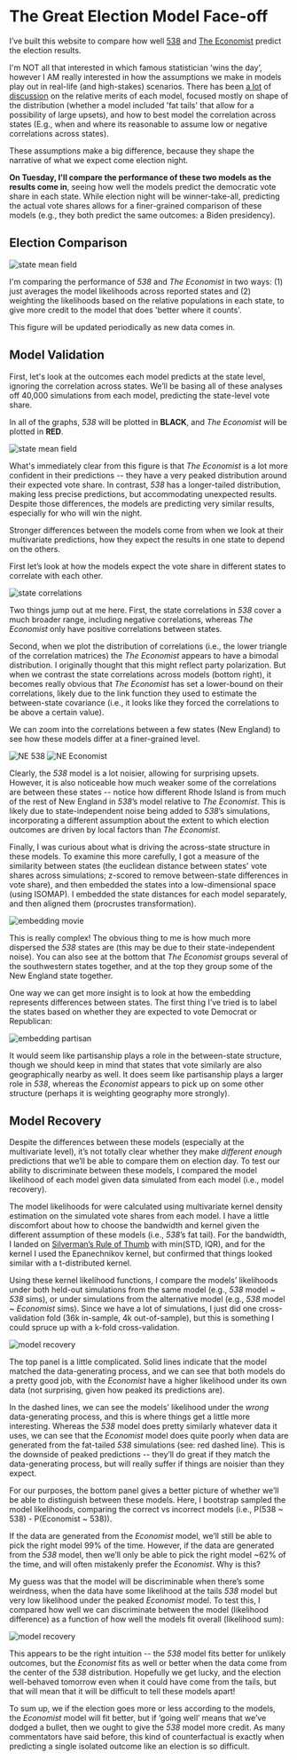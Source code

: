 # The Great Election Model Face-off

I’ve built this website to compare how well [538](https://projects.fivethirtyeight.com/2020-election-forecast) and [The Economist](https://projects.economist.com/us-2020-forecast/president) predict the election results. 

I'm NOT all that interested in which famous statistician ‘wins the day’, however I AM really interested in how the assumptions we make in models play out in real-life (and high-stakes) scenarios. There has been [a lot](https://statmodeling.stat.columbia.edu/2020/11/02/so-whats-with-that-claim-that-biden-has-a-96-chance-of-winning-some-thoughts-with-josh-miller/) of [discussion](https://statmodeling.stat.columbia.edu/2020/10/24/reverse-engineering-the-problematic-tail-behavior-of-the-fivethirtyeight-presidential-election-forecast/) on the relative merits of each model, focused mostly on shape of the distribution (whether a model included 'fat tails' that allow for a possibility of large upsets), and how to best model the correlation across states (E.g., when and where its reasonable to assume low or negative correlations across states). 

These assumptions make a big difference, because they shape the narrative of what we expect come election night.

**On Tuesday, I'll compare the performance of these two models as the results come in**, seeing how well the models predict the democratic vote share in each state. While election night will be winner-take-all, predicting the actual vote shares allows for a finer-grained comparison of these models (e.g., they both predict the same outcomes: a Biden presidency).


Election Comparison
------------



![state mean field](/figures/modelComparison.png)


I'm comparing the performance of *538* and *The Economist* in two ways: (1) just averages the model likelihoods across reported states and (2) weighting the likelihoods based on the relative populations in each state, to give more credit to the model that does 'better where it counts'.

This figure will be updated periodically as new data comes in.



Model Validation
------------

First, let's look at the outcomes each model predicts at the state level, ignoring the correlation across states. We’ll be basing all of these analyses off 40,000 simulations from each model, predicting the state-level vote share. 

In all of the graphs, *538* will be plotted in **BLACK**, and *The Economist* will be plotted in **RED**.

![state mean field](/figures/meanfield.png)

What's immediately clear from this figure is that *The Economist* is a lot more confident in their predictions -- they have a very peaked distribution around their expected vote share. In contrast, *538* has a longer-tailed distribution, making less precise predictions, but accommodating unexpected results. Despite those differences, the models are predicting very similar results, especially for who will win the night.

Stronger differences between the models come from when we look at their multivariate predictions, how they expect the results in one state to depend on the others.

First let’s look at how the models expect the vote share in different states to correlate with each other.

![state correlations](/figures/corrplots.png)

Two things jump out at me here. First, the state correlations in *538* cover a much broader range, including negative correlations, whereas *The Economist* only have positive correlations between states. 

Second, when we plot the distribution of correlations (i.e., the lower triangle of the correlation matrices) the *The Economist* appears to have a bimodal distribution. I originally thought that this might reflect party polarization. But when we contrast the state correlations across models (bottom right), it becomes really obvious that *The Economist* has set a lower-bound on their correlations, likely due to the link function they used to estimate the between-state covariance (i.e., it looks like they forced the correlations to be above a certain value).


We can zoom into the correlations between a few states (New England) to see how these models differ at a finer-grained level.

![NE 538](/figures/compareMulti_538.png) 
![NE Economist](/figures/compareMulti_Econ.png)

Clearly, the *538* model is a lot noisier, allowing for surprising upsets. However, it is also noticeable how much weaker some of the correlations are between these states -- notice how different Rhode Island is from much of the rest of New England in *538*’s model relative to *The Economist*. This is likely due to state-independent noise being added to *538*’s simulations, incorporating a different assumption about the extent to which election outcomes are driven by local factors than *The Economist*.

Finally, I was curious about what is driving the across-state structure in these models. To examine this more carefully, I got a measure of the similarity between states (the euclidean distance between states' vote shares across simulations; z-scored to remove between-state differences in vote share), and then embedded the states into a low-dimensional space (using ISOMAP). I embedded the state distances for each model separately, and then aligned them (procrustes transformation).

![embedding movie](/figures/embedVid.gif) 

This is really complex! The obvious thing to me is how much more dispersed the *538* states are (this may be due to their state-independent noise). You can also see at the bottom that *The Economist* groups several of the southwestern states together, and at the top they group some of the New England state together. 

One way we can get more insight is to look at how the embedding represents differences between states. The first thing I’ve tried is to label the states based on whether they are expected to vote Democrat or Republican:

![embedding partisan](/figures/embed.png) 

It would seem like partisanship plays a role in the between-state structure, though we should keep in mind that states that vote similarly are also geographically nearby as well. It does seem like partisanship plays a larger role in *538*, whereas the *Economist* appears to pick up on some other structure (perhaps it is weighting geography more strongly). 



Model Recovery
--------------

Despite the differences between these models (especially at the multivariate level), it’s not totally clear whether they make *different enough* predictions that we’ll be able to compare them on election day. To test our ability to discriminate between these models, I compared the model likelihood of each model given data simulated from each model (i.e., model recovery). 

The model likelihoods for were calculated using multivariate kernel density estimation on the simulated vote shares from each model. I have a little discomfort about how to choose the bandwidth and kernel given the different assumption of these models (i.e., *538*’s fat tail). For the bandwidth, I landed on [Silverman’s Rule of Thumb](https://en.wikipedia.org/wiki/Kernel_density_estimation#A_rule-of-thumb_bandwidth_estimator) with min(STD, IQR), and for the kernel I used the Epanechnikov kernel, but confirmed that things looked similar with a t-distributed kernel.

Using these kernel likelihood functions, I compare the models’ likelihoods under both held-out simulations from the same model (e.g., *538* model ~ *538* sims), or under simulations from the alternative model (e.g., *538* model ~ *Economist* sims). Since we have a lot of simulations, I just did one cross-validation fold (36k in-sample, 4k out-of-sample), but this is something I could spruce up with a k-fold cross-validation.


 ![model recovery](/figures/modelRecovery.png)

The top panel is a little complicated. Solid lines indicate that the model matched the data-generating process, and we can see that both models do a pretty good job, with the *Economist* have a higher likelihood under its own data (not surprising, given how peaked its predictions are). 

In the dashed lines, we can see the models’ likelihood under the *wrong* data-generating process, and this is where things get a little more interesting. Whereas the *538* model does pretty similarly whatever data it uses, we can see that the *Economist* model does quite poorly when data are generated from the fat-tailed *538* simulations (see: red dashed line). This is the downside of peaked predictions -- they’ll do great if they match the data-generating process, but will really suffer if things are noisier than they expect.

For our purposes, the bottom panel gives a better picture of whether we’ll be able to distinguish between these models. Here, I bootstrap sampled the model likelihoods, comparing the correct vs incorrect models (i.e., P(538 ~ 538) - P(Economist ~ 538)). 

If the data are generated from the *Economist* model, we’ll still be able to pick the right model 99% of the time. However, if the data are generated from the *538* model, then we’ll only be able to pick the right model ~62% of the time, and will often mistakenly prefer the *Economist*. Why is this?

My guess was that the model will be discriminable when there’s some weirdness, when the data have some likelihood at the tails *538* model but very low likelihood under the peaked *Economist* model. To test this, I compared how well we can discriminate between the model (likelihood difference) as a function of how well the models fit overall (likelihood sum):


 ![model recovery](/figures/modelLikSum.png)

This appears to be the right intuition -- the *538* model fits better for unlikely outcomes, but the *Economist* fits as well or better when the data come from the center of the *538* distribution. Hopefully we get lucky, and the election well-behaved tomorrow even when it could have come from the tails, but that will mean that it will be difficult to tell these models apart!

To sum up, we if the election goes more or less according to the models, the *Economist* model will fit better, but if ‘going well’ means that we’ve dodged a bullet, then we ought to give the *538* model more credit. As many commentators have said before, this kind of counterfactual is exactly when predicting a single isolated outcome like an election is so difficult. 






